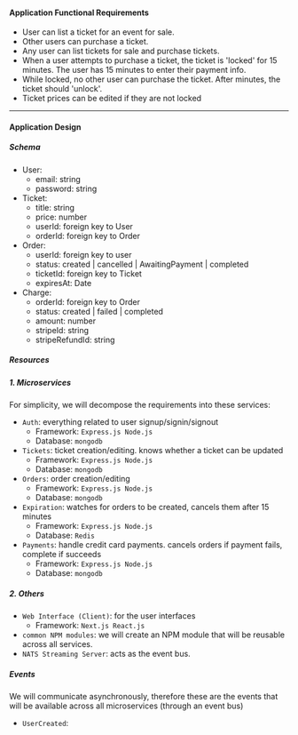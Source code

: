 #### Application Functional Requirements
- User can list a ticket for an event for sale.
- Other users can purchase a ticket.
- Any user can list tickets for sale and purchase tickets.
- When a user attempts to purchase a ticket, the ticket is 'locked' for 15 minutes. The user has 15 minutes to enter their payment info.
- While locked, no other user can purchase the ticket. After minutes, the ticket should 'unlock'.
- Ticket prices can be edited if they are not locked

---

#### Application Design

##### Schema
- User:
  - email: string
  - password: string
- Ticket:
  - title: string
  - price: number
  - userId: foreign key to User
  - orderId: foreign key to Order
- Order:
  - userId: foreign key to user
  - status: created | cancelled | AwaitingPayment | completed
  - ticketId: foreign key to Ticket
  - expiresAt: Date
- Charge:
  - orderId: foreign key to Order
  - status: created | failed | completed
  - amount: number
  - stripeId: string
  - stripeRefundId: string

##### Resources

##### 1. Microservices
For simplicity, we will decompose the requirements into these services:

- `Auth`: everything related to user signup/signin/signout
  - Framework: `Express.js Node.js`
  - Database: `mongodb`
- `Tickets`: ticket creation/editing. knows whether a ticket can be updated
  - Framework: `Express.js Node.js`
  - Database: `mongodb`
- `Orders`: order creation/editing
  - Framework: `Express.js Node.js`
  - Database: `mongodb`
- `Expiration`: watches for orders to be created, cancels them after 15 minutes
  - Framework: `Express.js Node.js`
  - Database: `Redis`
- `Payments`: handle credit card payments. cancels orders if payment fails, complete if succeeds
  - Framework: `Express.js Node.js`
  - Database: `mongodb`

##### 2. Others

- `Web Interface (Client)`: for the user interfaces
  - Framework: `Next.js React.js`
- `common NPM modules`: we will create an NPM module that will be reusable across all services.
- `NATS Streaming Server`: acts as the event bus.

##### Events

We will communicate asynchronously, therefore these are the events that will be available across all microservices (through an event bus)

- `UserCreated`: 